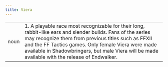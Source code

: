 ```yaml
---
title: Viera
---
```

| | |
| --- | --- |
| noun | 1.  	A playable race most recognizable for their long, rabbit-like ears and slender builds. Fans of the series may recognize them from previous titles such as FFXII and the FF Tactics games. Only female Viera were made available in Shadowbringers, but male Viera will be made available with the release of Endwalker.	|
